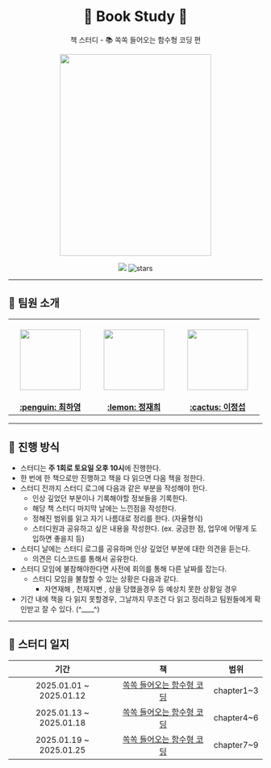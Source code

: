 
<div align="center">
  <h1>📖 Book Study 📖</h1>
  <p>책 스터디 - 📚 쏙쏙 들어오는 함수형 코딩 편</p>
  <div>
    <image src="https://github.com/user-attachments/assets/d1ff54f5-6cd3-47b7-9db3-3a3bb02561b5" width="300px" height="400px"/>
  </div>
  
    
  <a href="https://hits.seeyoufarm.com"><img src="https://hits.seeyoufarm.com/api/count/incr/badge.svg?url=https%3A%2F%2Fgithub.com%2Fboostcamp-ai-tech-4%2Fbook-study&count_bg=%23e76f51&title_bg=%23555555&icon=&icon_color=%23E7E7E7&title=hits&edge_flat=false"/></a>
  <img src="https://img.shields.io/github/stars/boostcamp-ai-tech-4/book-study?color=ffd166" alt="stars"/>
</div>

---

## 👋 팀원 소개

<table>
  <tr height="160px">
    <th align="center" width="150px">
      <a href="https://github.com/hayoung78"><img height="120px" width="120px" src="https://github.com/mobi-projects/yeogi-client/assets/134191817/3385ed36-d314-4f90-bcc2-682abd11da61"/>
    </th>
    <th align="center" width="150px">
      <a href="https://github.com/hee2323"><img height="120px" width="120px" src="https://avatars.githubusercontent.com/u/82365124?v=4"/></a>
    </th>
    <th align="center" width="150px">
      <a href="https://github.com/ljs614"><img height="120px" width="120px" src="https://avatars.githubusercontent.com/u/52243924?v=4"/></a>
    </th>
  </tr>
  <tr>
    <td align="center" width="150px">
      <a href="https://github.com/coodingpenguin"><strong>:penguin: 최하영 </strong></a>
    </td>
    <td align="center" width="150px">
      <a href="https://github.com/bsm8734"><strong>:lemon: 정재희 </strong></a>
    </td>
    <td align="center" width="150px">
      <a href="https://github.com/peacecheejecake"><strong>:cactus: 이정섭</strong></a>
    </td>
  </tr>
</table>


---

## 📌 진행 방식

- 스터디는 **주 1회로 토요일 오후 10시**에 진행한다.
- 한 번에 한 책으로만 진행하고 책을 다 읽으면 다음 책을 정한다.
- 스터디 전까지 스터디 로그에 다음과 같은 부분을 작성해야 한다.
    - 인상 깊었던 부분이나 기록해야할 정보들을 기록한다.
    - 해당 책 스터디 마지막 날에는 느낀점을 작성한다.
    - 정해진 범위를 읽고 자기 나름대로 정리를 한다. (자율형식)
    - 스터디원과 공유하고 싶은 내용을 작성한다. (ex. 궁금한 점, 업무에 어떻게 도입하면 좋을지 등)
- 스터디 날에는 스터디 로그를 공유하며 인상 깊었던 부분에 대한 의견을 듣는다.
  - 의견은 디스코드를 통해서 공유한다.
- 스터디 모임에 불참해야한다면 사전에 회의를 통해 다른 날짜를 잡는다.
  - 스터디 모임을 불참할 수 있는 상황은 다음과 같다.
    - 자연재해 , 천재지변 , 상을 당했을경우 등 예상치 못한 상황일 경우
- 기간 내에 책을 다 읽지 못할경우, 그날까지 무조건 다 읽고 정리하고 팀원들에게 확인받고 잘 수 있다. (^____^)

---

## 📄 스터디 일지

|          기간           |                                              책                                               |        범위                                                           |
| :---------------------: | :-------------------------------------------------------------------------------------------: | :----------------: 
| 2025.01.01 ~ 2025.01.12 |               [쏙쏙 들어오는 함수형 코딩]([https://product.kyobobook.co.kr/detail/S000001032980](https://www.yes24.com/Product/Goods/108748841))               |   chapter1~3   
| 2025.01.13 ~ 2025.01.18 |               [쏙쏙 들어오는 함수형 코딩]([https://product.kyobobook.co.kr/detail/S000001032980](https://www.yes24.com/Product/Goods/108748841))               |   chapter4~6   
| 2025.01.19 ~ 2025.01.25 |               [쏙쏙 들어오는 함수형 코딩]([https://product.kyobobook.co.kr/detail/S000001032980](https://www.yes24.com/Product/Goods/108748841))               |   chapter7~9   
